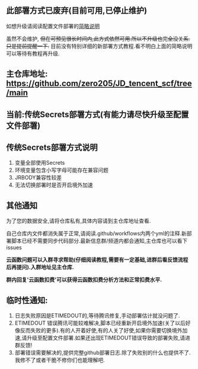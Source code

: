## 此部署方式已废弃(目前可用,已停止维护)
如想升级请阅读配置文件部署的[简略说明](https://github.com/zero205/JD_tencent_scf/blob/scf2/README.md)

虽然不会维护,
~~但在可预见很长时间内,此方式依然可用.所以不升级也完全没关系.只是提前提醒一下.~~
目前没有特别详细的新部署方式教程.看不明白上面的简略说明可以等待有教程再升级.
## 主仓库地址: https://github.com/zero205/JD_tencent_scf/tree/main
## 当前:传统Secrets部署方式(有能力请尽快升级至配置文件部署)
## 传统Secrets部署方式说明
1. 变量全部使用Secrets
2. 环境变量包含小写字母可能存在兼容问题
3. JRBODY兼容性较差
4. 无法切换部署时是否开启境外加速
## 其他通知
为了您的数据安全,请将仓库私有,具体内容请到主仓库地址查看.

自己仓库内文件都消失属于正常,请阅读.github/workflows内两个yml的注释.新部署脚本已经不需要同步代码部分.最新信息群/频道内都会通知,主仓库也可以看下issues

**云函数问题可以入群寻求帮助(仔细阅读教程,需要有一定基础,进群后看反馈流程后再提问).入群地址见主仓库.**

**群内回复'云函数扣费'可以获得云函数扣费分析方法和正常扣费水平.**
## 临时性通知:
1. 日志失败原因是ETIMEDOUT的,等待腾讯修复,手动部署估计就没问题了.
2. ETIMEDOUT 错误腾讯可能较难解决,脚本已经重新开启境外加速(关了以后好像反而失败的更多).有的人开着好使,有的人关了好使,如果你需要切换境外加速,请升级至配置文件部署.如果还出现ETIMEDOUT错误导致的部署失败,请进群反馈!
3. 部署错误需要解决的,提供完整github部署日志.除了失败别的什么也提供不了.我修不了或者干脆不修你们也能理解吧.
